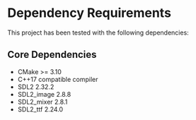# Dependency Requirements

This project has been tested with the following dependencies:

## Core Dependencies
- CMake >= 3.10
- C++17 compatible compiler
- SDL2 2.32.2
- SDL2_image 2.8.8
- SDL2_mixer 2.8.1
- SDL2_ttf 2.24.0